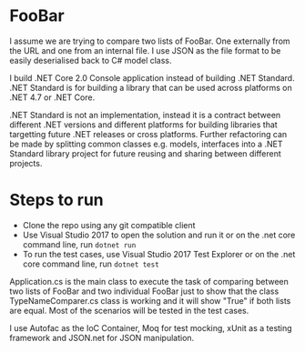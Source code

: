 # FooBar

I assume we are trying to compare two lists of FooBar. One externally from the URL and one from an internal file. I use JSON as the file format to be easily deserialised back to C# model class.

I build .NET Core 2.0 Console application instead of building .NET Standard. .NET Standard is for building a library that can be used across platforms on .NET 4.7 or .NET Core. 

.NET Standard is not an implementation, instead it is a contract between different .NET versions and different platforms for building libraries that targetting future .NET releases or cross platforms. Further refactoring can be made by splitting common classes e.g. models, interfaces into a .NET Standard library project for future reusing and sharing between different projects.

# Steps to run
- Clone the repo using any git compatible client
- Use Visual Studio 2017 to open the solution and run it or on the .net core command line, run `dotnet run`
- To run the test cases, use Visual Studio 2017 Test Explorer or on the .net core command line, run `dotnet test`

Application.cs is the main class to execute the task of comparing between two lists of FooBar and two individual FooBar just to show that the class TypeNameComparer.cs class is working and it will show "True" if both lists are equal. Most of the scenarios will be tested in the test cases.

I use Autofac as the IoC Container, Moq for test mocking, xUnit as a testing framework and JSON.net for JSON manipulation.
